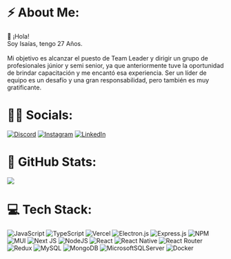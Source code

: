 # ⚡ About Me:
👋 ¡Hola!<br>Soy Isaías, tengo 27 Años.<br><br>Mi objetivo es alcanzar el puesto de Team Leader y dirigir un grupo de profesionales júnior y semi senior, ya que anteriormente tuve la oportunidad de brindar capacitación y me encantó esa experiencia. Ser un líder de equipo es un desafío y una gran responsabilidad, pero también es muy gratificante.


# 🙋‍♂️ Socials:
[![Discord](https://img.shields.io/badge/Discord-%237289DA.svg?logo=discord&logoColor=white)](https://discord.gg/#4459) [![Instagram](https://img.shields.io/badge/Instagram-%23E4405F.svg?logo=Instagram&logoColor=white)](https://instagram.com/isaias-mella/) [![LinkedIn](https://img.shields.io/badge/LinkedIn-%230077B5.svg?logo=linkedin&logoColor=white)](https://linkedin.com/in/isaias-mella/) 

# 🚀 GitHub Stats:
![](https://github-readme-stats.vercel.app/api/top-langs/?username=IsaiasMella&theme=react&hide_border=true&include_all_commits=false&count_private=false&layout=compact)

# 💻 Tech Stack:
![JavaScript](https://img.shields.io/badge/javascript-%23323330.svg?style=for-the-badge&logo=javascript&logoColor=%23F7DF1E) ![TypeScript](https://img.shields.io/badge/typescript-%23007ACC.svg?style=for-the-badge&logo=typescript&logoColor=white) ![Vercel](https://img.shields.io/badge/vercel-%23000000.svg?style=for-the-badge&logo=vercel&logoColor=white) ![Electron.js](https://img.shields.io/badge/Electron-191970?style=for-the-badge&logo=Electron&logoColor=white) ![Express.js](https://img.shields.io/badge/express.js-%23404d59.svg?style=for-the-badge&logo=express&logoColor=%2361DAFB) ![NPM](https://img.shields.io/badge/NPM-%23000000.svg?style=for-the-badge&logo=npm&logoColor=white) ![MUI](https://img.shields.io/badge/MUI-%230081CB.svg?style=for-the-badge&logo=material-ui&logoColor=white) ![Next JS](https://img.shields.io/badge/Next-black?style=for-the-badge&logo=next.js&logoColor=white) ![NodeJS](https://img.shields.io/badge/node.js-6DA55F?style=for-the-badge&logo=node.js&logoColor=white) ![React](https://img.shields.io/badge/react-%2320232a.svg?style=for-the-badge&logo=react&logoColor=%2361DAFB) ![React Native](https://img.shields.io/badge/react_native-%2320232a.svg?style=for-the-badge&logo=react&logoColor=%2361DAFB) ![React Router](https://img.shields.io/badge/React_Router-CA4245?style=for-the-badge&logo=react-router&logoColor=white) ![Redux](https://img.shields.io/badge/redux-%23593d88.svg?style=for-the-badge&logo=redux&logoColor=white) ![MySQL](https://img.shields.io/badge/mysql-%2300f.svg?style=for-the-badge&logo=mysql&logoColor=white) ![MongoDB](https://img.shields.io/badge/MongoDB-%234ea94b.svg?style=for-the-badge&logo=mongodb&logoColor=white) ![MicrosoftSQLServer](https://img.shields.io/badge/Microsoft%20SQL%20Sever-CC2927?style=for-the-badge&logo=microsoft%20sql%20server&logoColor=white) ![Docker](https://img.shields.io/badge/docker-%230db7ed.svg?style=for-the-badge&logo=docker&logoColor=white)


<!-- Proudly created with GPRM ( https://gprm.itsvg.in ) -->
